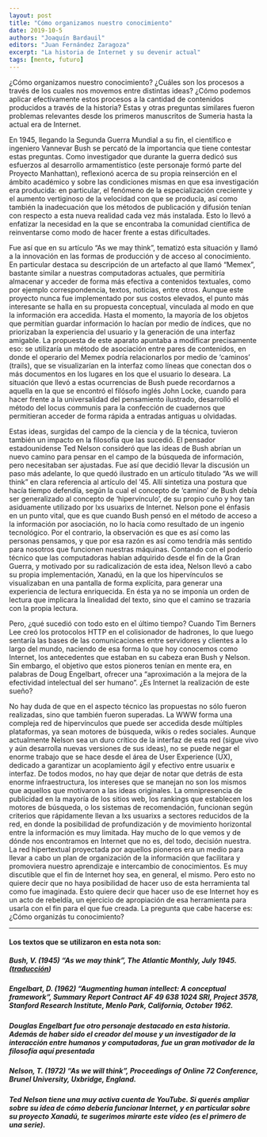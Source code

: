 ```yaml
---
layout: post
title: "Cómo organizamos nuestro conocimiento"
date: 2019-10-5
authors: "Joaquín Bardauil"
editors: "Juan Fernández Zaragoza"
excerpt: "La historia de Internet y su devenir actual"
tags: [mente, futuro]
---
```

¿Cómo organizamos nuestro conocimiento? ¿Cuáles son los procesos a través de los cuales nos movemos entre distintas ideas? ¿Cómo podemos aplicar efectivamente estos procesos a la cantidad de contenidos producidos a través de la historia? Estas y otras preguntas similares fueron problemas relevantes desde los primeros manuscritos de Sumeria hasta la actual era de Internet.

En 1945, llegando la Segunda Guerra Mundial a su fin, el científico e ingeniero Vannevar Bush se percató de la importancia que tiene contestar estas preguntas. Como investigador que durante la guerra dedicó sus esfuerzos al desarrollo armamentístico (este personaje formó parte del Proyecto Manhattan), reflexionó acerca de su propia reinserción en el ámbito académico y sobre las condiciones mismas en que esa investigación era producida: en particular, el fenómeno de la especialización creciente y el aumento vertiginoso de la velocidad con que se producía, así como también la inadecuación que los métodos de publicación y difusión tenían con respecto a esta nueva realidad cada vez más instalada. Esto lo llevó a enfatizar la necesidad en la que se encontraba la comunidad científica de reinventarse como modo de hacer frente a estas dificultades.

Fue así que en su artículo “As we may think”, tematizó esta situación y llamó a la innovación en las formas de producción y de acceso al conocimiento. En particular destaca su descripción de un artefacto al que llamó “Memex”, bastante similar a nuestras computadoras actuales, que permitiría almacenar y acceder de forma más efectiva a contenidos textuales, como por ejemplo correspondencia, textos, noticias, entre otros. Aunque este proyecto nunca fue implementado por sus costos elevados, el punto más interesante se halla en su propuesta conceptual, vinculada al modo en que la información era accedida. Hasta el momento, la mayoría de los objetos que permitían guardar información lo hacían por medio de índices, que no priorizaban la experiencia del usuario y la generación de una interfaz amigable. La propuesta de este aparato apuntaba a modificar precisamente eso: se utilizaría un método de asociación entre pares de contenidos, en donde el operario del Memex podría relacionarlos por medio de ‘caminos’ (trails), que se visualizarían en la interfaz como líneas que conectan dos o más documentos en los lugares en los que el usuario lo deseara. La situación que llevó a estas ocurrencias de Bush puede recordarnos a aquella en la que se encontró el filósofo inglés John Locke, cuando para hacer frente a la universalidad del pensamiento ilustrado, desarrolló el método del locus communis para la confección de cuadernos que permitieran acceder de forma rápida a entradas antiguas u olvidadas.

Estas ideas, surgidas del campo de la ciencia y de la técnica, tuvieron también un impacto en la filosofía que las sucedió. El pensador estadounidense Ted Nelson consideró que las ideas de Bush abrían un nuevo camino para pensar en el campo de la búsqueda de información, pero necesitaban ser ajustadas. Fue así que decidió llevar la discusión un paso más adelante, lo que quedó ilustrado en un artículo titulado “As we will think” en clara referencia al artículo del ’45. Allí sintetiza una postura que hacía tiempo defendía, según la cual el concepto de ‘camino’ de Bush debía ser generalizado al concepto de ‘hipervínculo’, de su propio cuño y hoy tan asiduamente utilizado por lxs usuarixs de Internet. Nelson pone el énfasis en un punto vital, que es que cuando Bush pensó en el método de acceso a la información por asociación, no lo hacía como resultado de un ingenio tecnológico. Por el contrario, la observación es que es así como las personas pensamos, y que por esa razón es así como tendría más sentido para nosotros que funcionen nuestras máquinas. Contando con el poderío técnico que las computadoras habían adquirido desde el fin de la Gran Guerra, y motivado por su radicalización de esta idea, Nelson llevó a cabo su propia implementación, Xanadú, en la que los hipervínculos se visualizaban en una pantalla de forma explícita, para generar una experiencia de lectura enriquecida. En ésta ya no se imponía un orden de lectura que implicara la linealidad del texto, sino que el camino se trazaría con la propia lectura.

Pero, ¿qué sucedió con todo esto en el último tiempo? Cuando Tim Berners Lee creó los protocolos HTTP en el colisionador de hadrones, lo que luego sentaría las bases de las comunicaciones entre servidores y clientes a lo largo del mundo, naciendo de esa forma lo que hoy conocemos como Internet, los antecedentes que estaban en su cabeza eran Bush y Nelson. Sin embargo, el objetivo que estos pioneros tenían en mente era, en palabras de Doug Engelbart, ofrecer una “aproximación a la mejora de la efectividad intelectual del ser humano”. ¿Es Internet la realización de este sueño?

No hay duda de que en el aspecto técnico las propuestas no sólo fueron realizadas, sino que también fueron superadas. La WWW forma una compleja red de hipervínculos que puede ser accedida desde múltiples plataformas, ya sean motores de búsqueda, wikis o redes sociales. Aunque actualmente Nelson sea un duro crítico de la interfaz de esta red (sigue vivo y aún desarrolla nuevas versiones de sus ideas), no se puede negar el enorme trabajo que se hace desde el área de User Experience (UX), dedicado a garantizar un acoplamiento ágil y efectivo entre usuarix e interfaz. De todos modos, no hay que dejar de notar que detrás de esta enorme infraestructura, los intereses que se manejan no son los mismos que aquellos que motivaron a las ideas originales. La omnipresencia de publicidad en la mayoría de los sitios web, los rankings que establecen los motores de búsqueda, o los sistemas de recomendación, funcionan según criterios que rápidamente llevan a lxs usuarixs a sectores reducidos de la red, en donde la posibilidad de profundización y de movimiento horizontal entre la información es muy limitada. Hay mucho de lo que vemos y de dónde nos encontramos en Internet que no es, del todo, decisión nuestra. La red hipertextual proyectada por aquellos pioneros era un medio para llevar a cabo un plan de organización de la información que facilitara y promoviera nuestro aprendizaje e intercambio de conocimientos. Es muy discutible que el fin de Internet hoy sea, en general, el mismo. Pero esto no quiere decir que no haya posibilidad de hacer uso de esta herramienta tal como fue imaginada. Esto quiere decir que hacer uso de ese Internet hoy es un acto de rebeldía, un ejercicio de apropiación de esa herramienta para usarla con el fin para el que fue creada. La pregunta que cabe hacerse es: ¿Cómo organizás tu conocimiento?

---
#### Los textos que se utilizaron en esta nota son:

##### Bush, V. (1945) “As we may think”,  The Atlantic Monthly, July 1945. ([traducción](http://iibi.unam.mx/voutssasmt/documentos/Vannevar_Bush_Como%20podriamos%20_Pensar_JV.pdf))

##### Engelbart, D. (1962) “Augmenting human intellect: A conceptual framework”, Summary Report Contract AF 49 638 1024 SRI, Project 3578, Stanford Research Institute, Menlo Park, California, October 1962. 

##### Douglas Engelbart fue otro personaje destacado en esta historia. Además de haber sido el creador del mouse y un investigador de la interacción entre humanos y computadoras, fue un gran motivador de la filosofía aquí presentada

##### Nelson, T. (1972) “As we will think”, Proceedings of Online 72 Conference, Brunel University, Uxbridge, England. 

##### Ted Nelson tiene una muy activa cuenta de YouTube. Si querés ampliar sobre su idea de cómo debería funcionar Internet, y en particular sobre su proyecto Xanadú, te sugerimos mirarte este video  (es el primero de una serie).
